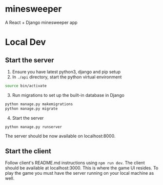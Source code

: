 # minesweeper
A React + Django minesweeper app

# Local Dev
## Start the server
1. Ensure you have latest python3, django and pip setup
2. In `./api` directory, start the python virtual environment
```bash
source bin/activate
```
3. Run migrations to set up the built-in database in Django
```bash
python manage.py makemigrations
python manage.py migrate
```
4. Start the server
```
python manage.py runserver
```
The server should be now available on localhost:8000.

## Start the client
Follow client's README.md instructions using `npm run dev`. The client should be available at localhost:3000. This is where the game UI resides.
To play the game you must have the server running on your local machine as well.

